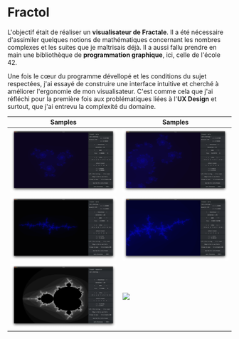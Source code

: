 # Fractol

L'objectif était de réaliser un **visualisateur de Fractale**. Il a été nécessaire d'assimiler quelques notions de mathématiques concernant les nombres complexes et les suites que je maîtrisais déjà. Il a aussi fallu prendre en main une bibliothèque de **programmation graphique**, ici, celle de l'école 42.

Une fois le cœur du programme dévellopé et les conditions du sujet respectées, j'ai essayé de construire une interface intuitive et cherché à améliorer l'ergonomie de mon visualisateur. C'est comme cela que j'ai réfléchi pour la première fois aux problématiques liées à l'**UX Design** et surtout, que j'ai entrevu la complexité du domaine.

 Samples | Samples
-------------------------|-------------------------
![](meds/pic1.png)  |  ![](meds/pic2.png)
![](meds/pic4.png)  |  ![](meds/pic5.png)
![](meds/pic3.png)  | ![](meds/dezoom.gif) 
